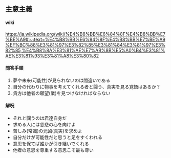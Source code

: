## 主意主義
#### wiki
https://ja.wikipedia.org/wiki/%E4%B8%BB%E6%84%8F%E4%B8%BB%E7%BE%A9#:~:text=%E4%B8%BB%E6%84%8F%E4%B8%BB%E7%BE%A9%EF%BC%88%E3%81%97%E3%82%85%E3%81%84%E3%81%97%E3%82%85,%E4%B8%8A%E3%81%AE%E7%AB%8B%E5%A0%B4%E3%81%AE%E3%81%93%E3%81%A8%E3%80%82

#### 問答手順
1. 夢や未来(可能性)が見られないのは間違いである
2. 自分の代わりに物事を考えてくれる者と闘う、真実を見る覚悟はあるか？
3. 貴方は他者の願望(業)を見つけなければならない

#### 解呪
- それと闘うのは君達自身だ
- 求める人には慈悲の心を向けよ
- 苦しみ(常識)の元凶(真実)を求めよ
- 自分だけが可能性だと思うと足をすくわれる
- 意思を保てば誰かが引き継いでくれる
- 他者の意思を尊重する意思こそ最も尊い
